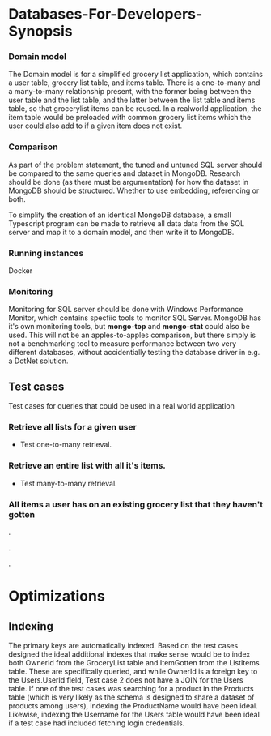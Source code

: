 # Databases-For-Developers-Synopsis


### Domain model 
The Domain model is for a simplified grocery list application, which contains a user table, grocery list table, and items table.
There is a one-to-many and a many-to-many relationship present, with the former being between the user table and the list table, and the latter between the list table and items table, so that grocerylist items can be reused. In a realworld application, the item table would be preloaded with common grocery list items which the user could also add to if a given item does not exist.


### Comparison
As part of the problem statement, the tuned and untuned SQL server should be compared to the same queries and dataset in MongoDB. 
Research should be done (as there must be argumentation) for how the dataset in MongoDB should be structured. Whether to use embedding, referencing or both. 

To simplify the creation of an identical MongoDB database, a small Typescript program can be made to retrieve all data data from the SQL server and map it to a domain model, and then write it to MongoDB.

### Running instances
Docker

### Monitoring
Monitoring for SQL server should be done with Windows Performance Monitor, which contains specfiic tools to monitor SQL Server.
MongoDB has it's own monitoring tools, but __mongo-top__ and __mongo-stat__  could also be used.
This will not be an apples-to-apples comparison, but there simply is not a benchmarking tool to measure performance between two very different databases, without accidentially testing the database driver in e.g. a DotNet solution. 

## Test cases
Test cases for queries that could be used in a real world application

### Retrieve all lists for a given user
- Test one-to-many retrieval.

### Retrieve an entire list with all it's items.
- Test many-to-many retrieval.

### All items a user has on an existing grocery list that they haven't gotten
.

.

.

# Optimizations

## Indexing
The primary keys are automatically indexed. Based on the test cases designed the ideal additional indexes that make sense would be to index both OwnerId from the GroceryList table and ItemGotten from the ListItems table. These are specifically queried, and while OwnerId is a foreign key to the Users.UserId field, Test case 2 does not have a JOIN for the Users table.
If one of the test cases was searching for a product in the Products table (which is very likely as the schema is designed to share a dataset of products among users), indexing the ProductName would have been ideal.
Likewise, indexing the Username for the Users table would have been ideal if a test case had included fetching login credentials.


